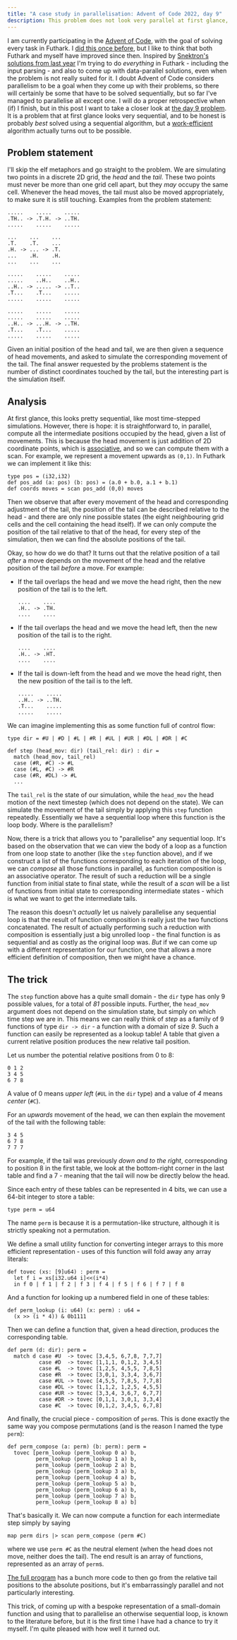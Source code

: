 ```yaml
---
title: "A case study in parallelisation: Advent of Code 2022, day 9"
description: This problem does not look very parallel at first glance, but actually allows a quite elegant implementation.
---
```


I am currently participating in the [Advent of
Code](https://adventofcode.com/), with the goal of solving every task
in Futhark.  I [did this once
before](https://futhark-lang.org/blog/2018-12-25-futhark-0.8.1-released.html),
but I like to think that both Futhark and myself have improved since
then.  Inspired by [Snektron's solutions from last
year](https://github.com/Snektron/aoc21) I'm trying to do *everything*
in Futhark - including the input parsing - and also to come up with
data-parallel solutions, even when the problem is not really suited
for it.  I doubt Advent of Code considers parallelism to be a goal
when they come up with their problems, so there will certainly be some
that have to be solved sequentially, but so far I've managed to
parallelise all except one.  I will do a proper retrospective when
(if) I finish, but in this post I want to take a closer look at [the
day 9 problem](https://adventofcode.com/2022/day/9).  It is a problem
that at first glance looks very sequential, and to be honest is
probably *best* solved using a sequential algorithm, but a
[work-efficient](https://sigkill.dk/writings/par/cost.html#work-effiency)
algorithm actually turns out to be possible.

## Problem statement

I'll skip the elf metaphors and go straight to the problem.  We are
simulating two points in a discrete 2D grid, the *head* and the
*tail*.  These two points must never be more than one grid cell apart,
but they *may* occupy the same cell.  Whenever the head moves, the
tail must also be moved appropriately, to make sure it is still
touching.  Examples from the problem statement:

```
.....    .....    .....
.TH.. -> .T.H. -> ..TH.
.....    .....    .....

...    ...    ...
.T.    .T.    ...
.H. -> ... -> .T.
...    .H.    .H.
...    ...    ...

.....    .....    .....
.....    ..H..    ..H..
..H.. -> ..... -> ..T..
.T...    .T...    .....
.....    .....    .....

.....    .....    .....
.....    .....    .....
..H.. -> ...H. -> ..TH.
.T...    .T...    .....
.....    .....    .....

```

Given an initial position of the head and tail, we are then given a
sequence of head movements, and asked to simulate the corresponding
movement of the tail.  The final answer requested by the problems
statement is the number of distinct coordinates touched by the tail,
but the interesting part is the simulation itself.

## Analysis

At first glance, this looks pretty sequential, like most time-stepped
simulations.  However, there is hope: it is straightforward to, in
parallel, compute all the intermediate positions occupied by the head,
given a list of movements.  This is because the head movement is just
addition of 2D coordinate points, which is
[associative](https://en.wikipedia.org/wiki/Reduction_operator), and
so we can compute them with a scan.  For example, we represent a
movement upwards as `(0,1)`.  In Futhark we can implement it like
this:

```Futhark
type pos = (i32,i32)
def pos_add (a: pos) (b: pos) = (a.0 + b.0, a.1 + b.1)
def coords moves = scan pos_add (0,0) moves
```

Then we observe that after every movement of the head and
corresponding adjustment of the tail, the position of the tail can be
described relative to the head - and there are only nine possible
states (the eight neighbouring grid cells and the cell containing the
head itself).  If we can only compute the position of the tail
relative to that of the head, for every step of the simulation, then
we can find the absolute positions of the tail.

Okay, so how do we do that?  It turns out that the relative position
of a tail *after* a move depends on the movement of the head and the
relative position of the tail *before* a move.  For example:

* If the tail overlaps the head and we move the head right, then the
  new position of the tail is to the left.

  ```
  ....    ....
  .H.. -> .TH.
  ....    ....
  ```

* If the tail overlaps the head and we move the head left, then the
  new position of the tail is to the right.

  ```
  ....    ....
  .H.. -> .HT.
  ....    ....
  ```

* If the tail is down-left from the head and we move the head right, then
  the new position of the tail is to the left.

  ```
  .....    .....
  ..H.. -> ..TH.
  .T...    .....
  .....    .....
  ```

We can imagine implementing this as some function full of control
flow:

```Futhark
type dir = #U | #D | #L | #R | #UL | #UR | #DL | #DR | #C

def step (head_mov: dir) (tail_rel: dir) : dir =
  match (head_mov, tail_rel)
  case (#R, #C) -> #L
  case (#L, #C) -> #R
  case (#R, #DL) -> #L
  ...
```

The `tail_rel` is the state of our simulation, while the `head_mov`
the head motion of the next timestep (which does not depend on the
state).  We can simulate the movement of the tail simply by applying
this `step` function repeatedly.  Essentially we have a sequential
loop where this function is the loop body.  Where is the parallelism?

Now, there is a trick that allows you to "parallelise" any sequential
loop.  It's based on the observation that we can view the body of a
loop as a function from one loop state to another (like the `step`
function above), and if we construct a list of the functions
corresponding to each iteration of the loop, we can *compose* all
those functions in parallel, as function composition is an associative
operator.  The result of such a reduction will be a single function
from initial state to final state, while the result of a *scan* will
be a list of functions from initial state to corresponding
intermediate states - which is what we want to get the intermediate
tails.

The reason this doesn't *actually* let us naively parallelise any
sequential loop is that the result of function composition is really
just the two functions concatenated.  The result of actually performing
such a reduction with composition is essentially just a big unrolled
loop - the final function is as sequential and as costly as the
original loop was.  *But* if we can come up with a different
representation for our function, one that allows a more efficient
definition of composition, then we might have a chance.

## The trick

The `step` function above has a quite small domain - the `dir` type
has only 9 possible values, for a total of *81* possible inputs.
Further, the `head_mov` argument does not depend on the simulation
state, but simply on which time step we are in.  This means we can
really think of *step* as a family of 9 functions of type `dir ->
dir` - a function with a domain of size *9*.  Such a function can
easily be represented as a lookup table!  A table that given a
current relative position produces the new relative tail position.

Let us number the potential relative positions from 0 to 8:

```
0 1 2
3 4 5
6 7 8
```

A value of 0 means *upper left* (`#UL` in the `dir` type) and a value
of *4* means *center* (`#C`).

For an *upwards* movement of the head, we can then explain the
movement of the tail with the following table:

```
3 4 5
6 7 8
7 7 7
```

For example, if the tail was previously *down and to the right*,
corresponding to position 8 in the first table, we look at the
bottom-right corner in the last table and find a 7 - meaning that the
tail will now be directly below the head.

Since each entry of these tables can be represented in 4 bits, we can
use a 64-bit integer to store a table:

```Futhark
type perm = u64
```

The name `perm` is because it is a permutation-like structure,
although it is strictly speaking not a permutation.

We define a small utility function for converting integer arrays to
this more efficient representation - uses of this function will fold
away any array literals:

```Futhark
def tovec (xs: [9]u64) : perm =
  let f i = xs[i32.u64 i]<<(i*4)
  in f 0 | f 1 | f 2 | f 3 | f 4 | f 5 | f 6 | f 7 | f 8
```

And a function for looking up a numbered field in one of these tables:

```Futhark
def perm_lookup (i: u64) (x: perm) : u64 =
  (x >> (i * 4)) & 0b1111
```

Then we can define a function that, given a head direction, produces
the corresponding table.

```Futhark
def perm (d: dir): perm =
  match d case #U  -> tovec [3,4,5, 6,7,8, 7,7,7]
          case #D  -> tovec [1,1,1, 0,1,2, 3,4,5]
          case #L  -> tovec [1,2,5, 4,5,5, 7,8,5]
          case #R  -> tovec [3,0,1, 3,3,4, 3,6,7]
          case #UL -> tovec [4,5,5, 7,8,5, 7,7,8]
          case #DL -> tovec [1,1,2, 1,2,5, 4,5,5]
          case #UR -> tovec [3,3,4, 3,6,7, 6,7,7]
          case #DR -> tovec [0,1,1, 3,0,1, 3,3,4]
          case #C  -> tovec [0,1,2, 3,4,5, 6,7,8]
```

And finally, the crucial piece - composition of `perm`s.  This is done
exactly the same way you compose permutations (and is the reason I
named the type `perm`):

```Futhark
def perm_compose (a: perm) (b: perm): perm =
  tovec [perm_lookup (perm_lookup 0 a) b,
         perm_lookup (perm_lookup 1 a) b,
         perm_lookup (perm_lookup 2 a) b,
         perm_lookup (perm_lookup 3 a) b,
         perm_lookup (perm_lookup 4 a) b,
         perm_lookup (perm_lookup 5 a) b,
         perm_lookup (perm_lookup 6 a) b,
         perm_lookup (perm_lookup 7 a) b,
         perm_lookup (perm_lookup 8 a) b]
```

That's basically it.  We can now compute a function for each
intermediate step simply by saying

```Futhark
map perm dirs |> scan perm_compose (perm #C)
```

where we use `perm #C` as the neutral element (when the head does not
move, neither does the tail).  The end result is an array of
functions, represented as an array of `perm`s.

[The full program](https://github.com/athas/aoc22/blob/main/9.fut) has
a bunch more code to then go from the relative tail positions to the
absolute positions, but it's embarrassingly parallel and not
particularly interesting.

This trick, of coming up with a bespoke representation of a
small-domain function and using that to parallelise an otherwise
sequential loop, is known to the literature before, but it is the
first time I have had a chance to try it myself.  I'm quite pleased
with how well it turned out.
